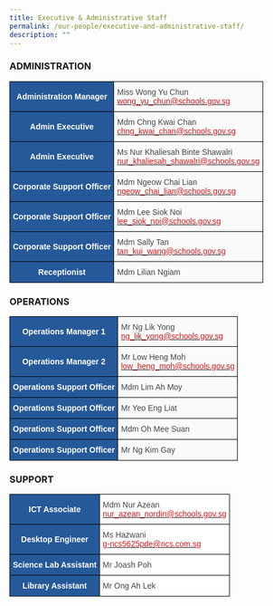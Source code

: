 ```yaml
---
title: Executive & Administrative Staff
permalink: /our-people/executive-and-administrative-staff/
description: ""
---
```

### ADMINISTRATION

<style type="text/css">
.tg  {border-collapse:collapse;border-spacing:0;margin:0px auto;}
.tg td{border-color:black;border-style:solid;border-width:1px;font-family:Arial, sans-serif;font-size:14px;
  overflow:hidden;padding:10px 5px;word-break:normal;}
.tg th{border-color:black;border-style:solid;border-width:1px;font-family:Arial, sans-serif;font-size:14px;
  font-weight:normal;overflow:hidden;padding:10px 5px;word-break:normal;}
.tg .tg-jxqz{background-color:#265999;color:#FFF;font-weight:bold;text-align:center;vertical-align:middle}
.tg .tg-15z8{background-color:#FAFAFA;color:#454545;text-align:left;vertical-align:top}
</style>
<table class="tg">
<tbody>
  <tr>
    <td class="tg-jxqz"><span style="color:white">A</span>dministration Manager</td>
    <td class="tg-15z8">Miss Wong Yu Chun<br><a href="mailto:wong_yu_chun@schools.gov.sg"><span style="text-decoration:none;color:#CB181A">wong_yu_chun@schools.gov.sg</span></a></td>
  </tr>
  <tr>
    <td class="tg-jxqz"><span style="color:white">Admin Executive</span></td>
    <td class="tg-15z8">Mdm Chng Kwai Chan<br><a href="mailto:chng_kwai_chan@schools.gov.sg"><span style="text-decoration:none;color:#CB181A">chng_kwai_chan@schools.gov.sg</span></a></td>
  </tr>
  <tr>
    <td class="tg-jxqz"><span style="color:white">Admin Executive</span></td>
    <td class="tg-15z8">Ms Nur Khaliesah Binte Shawalri<br><a href="mailto:nur_khaliesah_shawalri@schools.gov.sg"><span style="text-decoration:none;color:#CB181A">nur_khaliesah_shawalri@schools.gov.sg</span></a> </td>
  </tr>
  <tr>
    <td class="tg-jxqz"><span style="color:white">Corporate Support Officer</span></td>
    <td class="tg-15z8">Mdm Ngeow Chai Lian<br><a href="mailto:ngeow_chai_lian@schools.gov.sg"><span style="text-decoration:none;color:#CB181A">ngeow_chai_lian@schools.gov.sg</span></a></td>
  </tr>
  <tr>
    <td class="tg-jxqz"><span style="color:white">Corporate Support Officer</span></td>
    <td class="tg-15z8">Mdm Lee Siok Noi<br><a href="mailto:lee_siok_noi@schools.gov.sg"><span style="text-decoration:none;color:#CB181A">lee_siok_noi@schools.gov.sg</span></a></td>
  </tr>
  <tr>
    <td class="tg-jxqz"><span style="color:white">Corporate Support Officer</span></td>
    <td class="tg-15z8">Mdm Sally Tan<br><a href="mailto:tan_kui_wang@schools.gov.sg"><span style="text-decoration:none;color:#CB181A">tan_kui_wang@schools.gov.sg</span></a></td>
  </tr>
  <tr>
    <td class="tg-jxqz">Receptionist</td>
    <td class="tg-15z8">Mdm Lilian Ngiam</td>
  </tr>
</tbody>
</table>


### OPERATIONS

<style type="text/css">
.tg  {border-collapse:collapse;border-spacing:0;margin:0px auto;}
.tg td{border-color:black;border-style:solid;border-width:1px;font-family:Arial, sans-serif;font-size:14px;
  overflow:hidden;padding:10px 5px;word-break:normal;}
.tg th{border-color:black;border-style:solid;border-width:1px;font-family:Arial, sans-serif;font-size:14px;
  font-weight:normal;overflow:hidden;padding:10px 5px;word-break:normal;}
.tg .tg-jxqz{background-color:#265999;color:#FFF;font-weight:bold;text-align:center;vertical-align:middle}
.tg .tg-huu4{background-color:#FAFAFA;color:#454545;text-align:left;vertical-align:middle}
</style>
<table class="tg">
<tbody>
  <tr>
    <td class="tg-jxqz"><span style="color:white">Operations Manager 1</span></td>
    <td class="tg-huu4">Mr Ng Lik Yong<br><a href="mailto:ng_lik_yong@schools.gov.sg"><span style="text-decoration:none;color:#CB181A">ng_lik_yong@schools.gov.sg</span></a></td>
  </tr>
  <tr>
    <td class="tg-jxqz"><span style="color:white">Operations Manager 2</span></td>
    <td class="tg-huu4">Mr Low Heng Moh<br><a href="mailto:low_heng_moh@schools.gov.sg"><span style="text-decoration:none;color:#CB181A">low_heng_moh@schools.gov.sg</span></a></td>
  </tr>
  <tr>
    <td class="tg-jxqz"><span style="color:white">Operations Support Officer</span></td>
    <td class="tg-huu4">Mdm Lim Ah Moy</td>
  </tr>
  <tr>
    <td class="tg-jxqz"><span style="color:white">Operations Support Officer</span></td>
    <td class="tg-huu4">Mr Yeo Eng Liat</td>
  </tr>
  <tr>
    <td class="tg-jxqz"><span style="color:white">Operations Support Officer</span></td>
    <td class="tg-huu4">Mdm Oh Mee Suan</td>
  </tr>
  <tr>
    <td class="tg-jxqz"><span style="color:white">Operations Support Officer</span></td>
    <td class="tg-huu4">Mr Ng Kim Gay</td>
  </tr>
</tbody>
</table>


### SUPPORT

<style type="text/css">
.tg  {border-collapse:collapse;border-spacing:0;margin:0px auto;}
.tg td{border-color:black;border-style:solid;border-width:1px;font-family:Arial, sans-serif;font-size:14px;
  overflow:hidden;padding:10px 5px;word-break:normal;}
.tg th{border-color:black;border-style:solid;border-width:1px;font-family:Arial, sans-serif;font-size:14px;
  font-weight:normal;overflow:hidden;padding:10px 5px;word-break:normal;}
.tg .tg-jxqz{background-color:#265999;color:#FFF;font-weight:bold;text-align:center;vertical-align:middle}
.tg .tg-sdzj{background-color:#FFF;color:#454545;text-align:left;vertical-align:middle}
</style>
<table class="tg">
<tbody>
  <tr>
    <td class="tg-jxqz"><span style="color:white">ICT Associate</span></td>
    <td class="tg-sdzj">Mdm Nur Azean<br><a href="mailto:nur_azean_nordin@schools.gov.sg"><span style="text-decoration:none;color:#CB181A">nur_azean_nordin@schools.gov.sg</span></a></td>
  </tr>
  <tr>
    <td class="tg-jxqz"><span style="color:white">Desktop Engineer</span></td>
    <td class="tg-sdzj">Ms Hazwani<br><a href="mailto:g-ncs5625pde@ncs.com.sg"><span style="text-decoration:none;color:#CB181A">g-ncs5625pde@ncs.com.sg</span></a></td>
  </tr>
  <tr>
    <td class="tg-jxqz"><span style="color:white">Science Lab Assistant</span></td>
    <td class="tg-sdzj">Mr Joash Poh</td>
  </tr>
  <tr>
    <td class="tg-jxqz"><span style="color:white">Library Assistant</span></td>
    <td class="tg-sdzj">Mr Ong Ah Lek</td>
  </tr>
</tbody>
</table>


